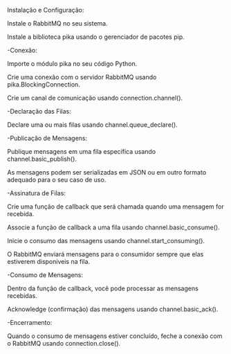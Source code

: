 Instalação e Configuração:   

Instale o RabbitMQ no seu sistema.   

Instale a biblioteca pika usando o gerenciador de pacotes pip.   

   

-Conexão:   

Importe o módulo pika no seu código Python.   

Crie uma conexão com o servidor RabbitMQ usando pika.BlockingConnection.   

Crie um canal de comunicação usando connection.channel().   

   

-Declaração das Filas:   

Declare uma ou mais filas usando channel.queue_declare().   

   

-Publicação de Mensagens:   

Publique mensagens em uma fila específica usando channel.basic_publish().   

As mensagens podem ser serializadas em JSON ou em outro formato adequado para o seu caso de uso.   

   

-Assinatura de Filas:   

Crie uma função de callback que será chamada quando uma mensagem for recebida.   

Associe a função de callback a uma fila usando channel.basic_consume().   

Inicie o consumo das mensagens usando channel.start_consuming().   

O RabbitMQ enviará mensagens para o consumidor sempre que elas estiverem disponíveis na fila.   

   

-Consumo de Mensagens:   

Dentro da função de callback, você pode processar as mensagens recebidas.   

Acknowledge (confirmação) das mensagens usando channel.basic_ack().   

   

-Encerramento:   

Quando o consumo de mensagens estiver concluído, feche a conexão com o RabbitMQ usando connection.close().   
